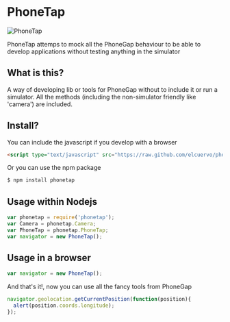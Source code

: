 # PhoneTap

![PhoneTap](http://forevernokia.com/wp-content/uploads/2010/12/phone-tap.jpg)

PhoneTap attemps to mock all the PhoneGap behaviour to be able to develop
applications without testing anything in the simulator

## What is this?

A way of developing lib or tools for PhoneGap without to include it or run a simulator.
All the methods (including the non-simulator friendly like 'camera') are included.

## Install?

You can include the javascript if you develop with a browser

```html
<script type="text/javascript" src="https://raw.github.com/elcuervo/phonetap/master/lib/phonetap.js"></script>
```

Or you can use the npm package

```bash
$ npm install phonetap
```

## Usage within Nodejs

```javascript
var phonetap = require('phonetap');
var Camera = phonetap.Camera;
var PhoneTap = phonetap.PhoneTap;
var navigator = new PhoneTap();
```

## Usage in a browser

```javascript
var navigator = new PhoneTap();
```

And that's it!, now you can use all the fancy tools from PhoneGap

```javascript
navigator.geolocation.getCurrentPosition(function(position){
  alert(position.coords.longitude);
});
```
